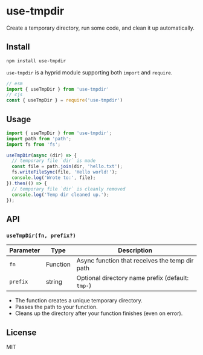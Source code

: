 # use-tmpdir

Create a temporary directory, run some code, and clean it up automatically.

## Install

```bash
npm install use-tmpdir
```

`use-tmpdir` is a hyprid module supporting both `import` and `require`.

```js
// esm
import { useTmpDir } from 'use-tmpdir'
// cjs
const { useTmpDir } = require('use-tmpdir')
```

## Usage

```js
import { useTmpDir } from 'use-tmpdir';
import path from 'path';
import fs from 'fs';

useTmpDir(async (dir) => {
  // temporary file `dir` is made
  const file = path.join(dir, 'hello.txt');
  fs.writeFileSync(file, 'Hello world!');
  console.log('Wrote to:', file);
}).then(() => {
  // temporary file `dir` is cleanly removed
  console.log('Temp dir cleaned up.');
});
```

## API

### `useTmpDir(fn, prefix?)`

| Parameter | Type     | Description                                      |
|-----------|----------|--------------------------------------------------|
| `fn`      | Function | Async function that receives the temp dir path   |
| `prefix`  | string   | Optional directory name prefix (default: `tmp-`) |

- The function creates a unique temporary directory.
- Passes the path to your function.
- Cleans up the directory after your function finishes (even on error).

## License

MIT
